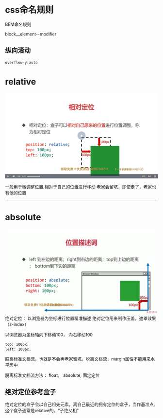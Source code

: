 # css命名规则
BEM命名规则

block__element--modifier

## 纵向滚动
```
overflow-y:auto
```

# relative 
![relative-Position-img](../CssNotes/Img/relativePositionDes.png)

一般用于微调整位置,相对于自己的位置进行移动
老家会留坑，即使走了，老家也有他的位置

---

# absolute
![absolute-Position-img](../CssNotes/Img/absolutePositionDes.png)
绝对定位： 以浏览器为坐标进行位置精准描述
绝对定位用来制作压盖，遮罩效果（z-index）

以浏览器为坐标轴向下移动100， 向右移动100
```
top: 100px; 
left: 100px;
```
脱离标准文档流，也就是不会再老家留坑。脱离文档流，margin属性不能用来水平居中

脱离标准文档流方法： float， absolute, 固定定位


## 绝对定位参考盒子
绝对定位的盒子会以自己祖先元素，离自己最近的拥有定位的盒子，当作基准点。这个盒子通常是relative的。“子绝父相”

